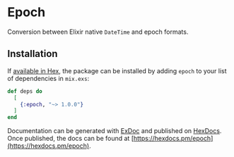 # Epoch

Conversion between Elixir native `DateTime` and epoch formats.

## Installation

If [available in Hex](https://hex.pm/docs/publish), the package can be installed
by adding `epoch` to your list of dependencies in `mix.exs`:

```elixir
def deps do
  [
    {:epoch, "~> 1.0.0"}
  ]
end
```

Documentation can be generated with [ExDoc](https://github.com/elixir-lang/ex_doc)
and published on [HexDocs](https://hexdocs.pm). Once published, the docs can
be found at [https://hexdocs.pm/epoch](https://hexdocs.pm/epoch).

